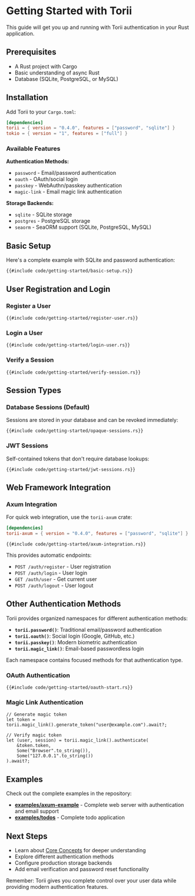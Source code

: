# Getting Started with Torii

This guide will get you up and running with Torii authentication in your Rust application.

## Prerequisites

- A Rust project with Cargo
- Basic understanding of async Rust
- Database (SQLite, PostgreSQL, or MySQL)

## Installation

Add Torii to your `Cargo.toml`:

```toml
[dependencies]
torii = { version = "0.4.0", features = ["password", "sqlite"] }
tokio = { version = "1", features = ["full"] }
```

### Available Features

**Authentication Methods:**
- `password` - Email/password authentication
- `oauth` - OAuth/social login
- `passkey` - WebAuthn/passkey authentication
- `magic-link` - Email magic link authentication

**Storage Backends:**
- `sqlite` - SQLite storage
- `postgres` - PostgreSQL storage
- `seaorm` - SeaORM support (SQLite, PostgreSQL, MySQL)

## Basic Setup

Here's a complete example with SQLite and password authentication:

```rust,edition2024
{{#include code/getting-started/basic-setup.rs}}
```

## User Registration and Login

### Register a User

```rust,edition2024,ignore,ignore
{{#include code/getting-started/register-user.rs}}
```

### Login a User

```rust,edition2024,ignore,ignore
{{#include code/getting-started/login-user.rs}}
```

### Verify a Session

```rust,edition2024,ignore,ignore
{{#include code/getting-started/verify-session.rs}}
```

## Session Types

### Database Sessions (Default)
Sessions are stored in your database and can be revoked immediately:

```rust,edition2024,ignore,ignore
{{#include code/getting-started/opaque-sessions.rs}}
```

### JWT Sessions
Self-contained tokens that don't require database lookups:

```rust,edition2024,ignore,ignore
{{#include code/getting-started/jwt-sessions.rs}}
```

## Web Framework Integration

### Axum Integration

For quick web integration, use the `torii-axum` crate:

```toml
[dependencies]
torii-axum = { version = "0.4.0", features = ["password", "sqlite"] }
```

```rust,edition2024,ignore,ignore
{{#include code/getting-started/axum-integration.rs}}
```

This provides automatic endpoints:
- `POST /auth/register` - User registration
- `POST /auth/login` - User login
- `GET /auth/user` - Get current user
- `POST /auth/logout` - User logout

## Other Authentication Methods

Torii provides organized namespaces for different authentication methods:

- **`torii.password()`**: Traditional email/password authentication
- **`torii.oauth()`**: Social login (Google, GitHub, etc.)  
- **`torii.passkey()`**: Modern biometric authentication
- **`torii.magic_link()`**: Email-based passwordless login

Each namespace contains focused methods for that authentication type.

### OAuth Authentication

```rust,edition2024,ignore,ignore
{{#include code/getting-started/oauth-start.rs}}
```

### Magic Link Authentication

```rust,edition2024,ignore,ignore
// Generate magic token
let token = torii.magic_link().generate_token("user@example.com").await?;

// Verify magic token
let (user, session) = torii.magic_link().authenticate(
    &token.token,
    Some("Browser".to_string()),
    Some("127.0.0.1".to_string())
).await?;
```

## Examples

Check out the complete examples in the repository:

- **[examples/axum-example](https://github.com/cmackenzie1/torii-rs/tree/main/examples/axum-example)** - Complete web server with authentication and email support
- **[examples/todos](https://github.com/cmackenzie1/torii-rs/tree/main/examples/todos)** - Complete todo application

## Next Steps

- Learn about [Core Concepts](./core-concepts/index.md) for deeper understanding
- Explore different authentication methods
- Configure production storage backends
- Add email verification and password reset functionality

Remember: Torii gives you complete control over your user data while providing modern authentication features.
